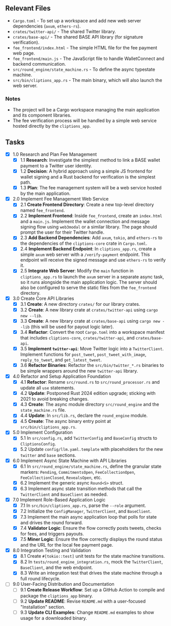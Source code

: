 ## Relevant Files

- `Cargo.toml` - To set up a workspace and add new web server dependencies (`axum`, `ethers-rs`).
- `crates/twitter-api/` - The shared Twitter library.
- `crates/base-api/` - The shared BASE API library (for signature verification).
- `fee_frontend/index.html` - The simple HTML file for the fee payment web page.
- `fee_frontend/main.js` - The JavaScript file to handle WalletConnect and backend communication.
- `src/round_engine/state_machine.rs` - To define the async typestate machine.
- `src/bin/cliptions_app.rs` - The main binary, which will also launch the web server.

### Notes
- The project will be a Cargo workspace managing the main application and its component libraries.
- The fee verification process will be handled by a simple web service hosted directly by the `cliptions_app`.

## Tasks

- [x] 1.0 Research and Plan Fee Management
  - [x] 1.1 **Research**: Investigate the simplest method to link a BASE wallet payment to a Twitter user identity.
  - [x] 1.2 **Decision**: A hybrid approach using a simple JS frontend for wallet signing and a Rust backend for verification is the simplest path.
  - [x] 1.3 **Plan**: The fee management system will be a web service hosted by the main application.

- [x] 2.0 Implement Fee Management Web Service
  - [x] 2.1 **Create Frontend Directory**: Create a new top-level directory named `fee_frontend`.
  - [x] 2.2 **Implement Frontend**: Inside `fee_frontend`, create an `index.html` and a `main.js`. Implement the wallet connection and message signing flow using `web3modal` or a similar library. The page should prompt the user for their Twitter handle.
  - [x] 2.3 **Add Backend Dependencies**: Add `axum`, `tokio`, and `ethers-rs` to the dependencies of the `cliptions-core` crate in `Cargo.toml`.
  - [x] 2.4 **Implement Backend Endpoint**: In `cliptions_app.rs`, create a simple `axum` web server with a `/verify-payment` endpoint. This endpoint will receive the signed message and use `ethers-rs` to verify it.
  - [x] 2.5 **Integrate Web Server**: Modify the `main` function in `cliptions_app.rs` to launch the `axum` server in a separate async task, so it runs alongside the main application logic. The server should also be configured to serve the static files from the `fee_frontend` directory.

- [x] 3.0 Create Core API Libraries
  - [x] 3.1 **Create**: A new directory `crates/` for our library crates.
  - [x] 3.2 **Create**: A new library crate at `crates/twitter-api` using `cargo new --lib`.
  - [x] 3.3 **Create**: A new library crate at `crates/base-api` using `cargo new --lib` (this will be used for payout logic later).
  - [x] 3.4 **Refactor**: Convert the root `Cargo.toml` into a workspace manifest that includes `cliptions-core`, `crates/twitter-api`, and `crates/base-api`.
  - [x] 3.5 **Implement `twitter-api`**: Move Twitter logic into a `TwitterClient`. Implement functions for `post_tweet`, `post_tweet_with_image`, `reply_to_tweet`, and `get_latest_tweet`.
  - [x] 3.6 **Refactor Binaries**: Refactor the `src/bin/twitter_*.rs` binaries to be simple wrappers around the new `twitter-api` library.

- [x] 4.0 Refactor and Setup Application Foundation
  - [x] 4.1 **Refactor**: Rename `src/round.rs` to `src/round_processor.rs` and update all `use` statements.
  - [x] 4.2 **Update**: Postponed Rust 2024 edition upgrade; sticking with 2021 to avoid breaking changes.
  - [x] 4.3 **Create**: The async module directory `src/round_engine` and the `state_machine.rs` file.
  - [x] 4.4 **Update**: In `src/lib.rs`, declare the `round_engine` module.
  - [x] 4.5 **Create**: The async binary entry point at `src/bin/cliptions_app.rs`.

- [x] 5.0 Implement Configuration
  - [x] 5.1 In `src/config.rs`, add `TwitterConfig` and `BaseConfig` structs to `CliptionsConfig`.
  - [x] 5.2 Update `config/llm.yaml.template` with placeholders for the new `twitter` and `base` sections.

- [x] 6.0 Implement Async State Machine with API Libraries
  - [x] 6.1 In `src/round_engine/state_machine.rs`, define the granular state markers: `Pending`, `CommitmentsOpen`, `FeeCollectionOpen`, `FeeCollectionClosed`, `RevealsOpen`, etc.
  - [x] 6.2 Implement the generic async `Round<S>` struct.
  - [x] 6.3 Implement async state transition methods that call the `TwitterClient` and `BaseClient` as needed.

- [x] 7.0 Implement Role-Based Application Logic
  - [x] 7.1 In `src/bin/cliptions_app.rs`, parse the `--role` argument.
  - [x] 7.2 Initialize the `ConfigManager`, `TwitterClient`, and `BaseClient`.
  - [x] 7.3 Implement the main async application loop that polls for state and drives the round forward.
  - [x] 7.4 **Validator Logic**: Ensure the flow correctly posts tweets, checks for fees, and triggers payouts.
  - [x] 7.5 **Miner Logic**: Ensure the flow correctly displays the round status and the URL for the local fee payment page.

- [x] 8.0 Integration Testing and Validation
  - [x] 8.1 Create `#[tokio::test]` unit tests for the state machine transitions.
  - [x] 8.2 In `tests/round_engine_integration.rs`, mock the `TwitterClient`, `BaseClient`, and the web endpoint.
  - [x] 8.3 Write an integration test that drives the state machine through a full round lifecycle.

- [ ] 9.0 User-Facing Distribution and Documentation
  - [ ] 9.1 **Create Release Workflow**: Set up a GitHub Action to compile and package the `cliptions_app` binary.
  - [ ] 9.2 **Update README**: Revise `README.md` with a user-focused "Installation" section.
  - [ ] 9.3 **Update CLI Examples**: Change `README.md` examples to show usage for a downloaded binary. 